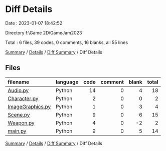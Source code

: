 # Diff Details

Date : 2023-01-07 18:42:52

Directory f:\\Game 2D\\GameJam2023

Total : 6 files,  39 codes, 0 comments, 16 blanks, all 55 lines

[Summary](results.md) / [Details](details.md) / [Diff Summary](diff.md) / Diff Details

## Files
| filename | language | code | comment | blank | total |
| :--- | :--- | ---: | ---: | ---: | ---: |
| [Audio.py](/Audio.py) | Python | 14 | 0 | 4 | 18 |
| [Character.py](/Character.py) | Python | 2 | 0 | 0 | 2 |
| [ImageGraphics.py](/ImageGraphics.py) | Python | 1 | 0 | 3 | 4 |
| [Scene.py](/Scene.py) | Python | 9 | 0 | 6 | 15 |
| [Weapon.py](/Weapon.py) | Python | 4 | 0 | -2 | 2 |
| [main.py](/main.py) | Python | 9 | 0 | 5 | 14 |

[Summary](results.md) / [Details](details.md) / [Diff Summary](diff.md) / Diff Details